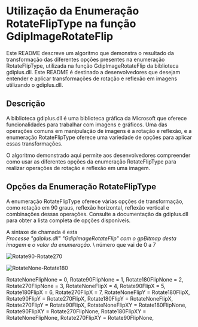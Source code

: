 # Utilização da Enumeração RotateFlipType na função GdipImageRotateFlip 

Este README descreve um algoritmo que demonstra o resultado da transformação das diferentes opções presentes na enumeração RotateFlipType, 
utilizada na função GdipImageRotateFlip da biblioteca gdiplus.dll. 
Este README é destinado a desenvolvedores que desejam entender e aplicar transformações de rotação e reflexão em imagens utilizando o gdiplus.dll.

## Descrição
A biblioteca gdiplus.dll é uma biblioteca gráfica da Microsoft que oferece funcionalidades para trabalhar com imagens e gráficos. 
Uma das operações comuns em manipulação de imagens é a rotação e reflexão,
e a enumeração RotateFlipType oferece uma variedade de opções para aplicar essas transformações.

O algoritmo demonstrado aqui permite aos desenvolvedores compreender como usar as diferentes opções da enumeração RotateFlipType para realizar operações de rotação e reflexão em uma imagem.

## Opções da Enumeração RotateFlipType
A enumeração RotateFlipType oferece várias opções de transformação, como
rotação em 90 graus, 
reflexão horizontal, 
reflexão vertical 
e combinações dessas operações. 
Consulte a documentação da gdiplus.dll para obter a lista completa de opções disponíveis.

A sintaxe de chamada é esta  
_Processe "gdiplus.dll" "GdipImageRotateFlip" com_ 
  _o gpBitmap desta imagem_ e 
  _o valor da enumeração._ \ número que vai de 0 a 7

<p>
<img src="https://github.com/elenderg/Portugues-Puro/blob/77ec44b2bc042a1e2e7044b74689d0837c62b653/recursos/algoritmos%20para%20teste%20-%20n%C3%A3o%20alterar/CEL/RotateFlip/Rotate90-Rotate270.png" alt="Rotate90-Rotate270" > </p><p>
<img src="https://github.com/elenderg/Portugues-Puro/blob/77ec44b2bc042a1e2e7044b74689d0837c62b653/recursos/algoritmos%20para%20teste%20-%20n%C3%A3o%20alterar/CEL/RotateFlip/RotateNone-Rotate180.png" alt="RotateNone-Rotate180" >
 </p>


RotateNoneFlipNone = 0,
Rotate90FlipNone = 1,
Rotate180FlipNone = 2,
Rotate270FlipNone = 3,
RotateNoneFlipX = 4,
Rotate90FlipX = 5,
Rotate180FlipX = 6,
Rotate270FlipX = 7,
RotateNoneFlipY = Rotate180FlipX,
Rotate90FlipY = Rotate270FlipX,
Rotate180FlipY = RotateNoneFlipX,
Rotate270FlipY = Rotate90FlipX,
RotateNoneFlipXY = Rotate180FlipNone,
Rotate90FlipXY = Rotate270FlipNone,
Rotate180FlipXY = RotateNoneFlipNone,
Rotate270FlipXY = Rotate90FlipNone,
